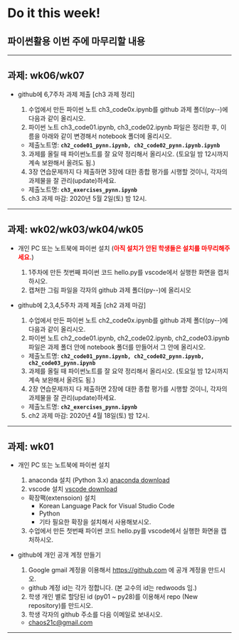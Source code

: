 # Do it this week!
## 파이썬활용 이번 주에 마무리할 내용
---

## 과제: wk06/wk07
   
- github에 6,7주차 과제 제출 [ch3 과제 정리]

  1. 수업에서 만든 파이썬 노트 ch3_code0x.ipynb를 github 과제 폴더(py--)에 다음과 같이 올리시오.
  2. 파이썬 노트 ch3_code01.ipynb, ch3_code02.ipynb 파일은 정리한 후, 이름을 아래와 같이 변경해서 notebook 폴더에 올리시오.
    - 제출노트명: **`ch2_code01_pynn.ipynb, ch2_code02_pynn.ipynb.ipynb`**
  3. 과제를 올릴 때 파이썬노트를 잘 요약 정리해서 올리시오. (토요일 밤 12시까지 계속 보완해서 올려도 됨.)
  4. 3장 연습문제까지 다 제출하면 3장에 대한 종합 평가를 시행할 것이니, 각자의 과제물을 잘 관리(update)하세요.
    - 제출노트명: **`ch3_exercises_pynn.ipynb`**
  5. ch3 과제 마감: 2020년 5월 2일(토) 밤 12시.
 
---

## 과제: wk02/wk03/wk04/wk05

- 개인 PC 또는 노트북에 파이썬 설치 (<font color="red">**아직 설치가 안된 학생들은 설치를 마무리해주세요.**</font>)
  1. 1주차에 만든 첫번째 파이썬 코드 hello.py를 vscode에서 실행한 화면을 캡처하시오.
  2. 캡쳐한 그림 파일을 각자의 github 과제 폴더(py--)에 올리시오
     
- github에 2,3,4,5주차 과제 제출 [ch2 과제 마감]

  1. 수업에서 만든 파이썬 노트 ch2_code0x.ipynb를 github 과제 폴더(py--)에 다음과 같이 올리시오.
  2. 파이썬 노트 ch2_code01.ipynb, ch2_code02.ipynb, ch2_code03.ipynb 파일은 과제 폴더 안에 notebook 폴더를 만들어서 그 안에 올리시오.
    - 제출노트명: **`ch2_code01_pynn.ipynb, ch2_code02_pynn.ipynb, ch2_code03_pynn.ipynb`**
  3. 과제를 올릴 때 파이썬노트를 잘 요약 정리해서 올리시오. (토요일 밤 12시까지 계속 보완해서 올려도 됨.)
  4. 2장 연습문제까지 다 제출하면 2장에 대한 종합 평가를 시행할 것이니, 각자의 과제물을 잘 관리(update)하세요.
    - 제출노트명: **`ch2_exercises_pynn.ipynb`**
  5. ch2 과제 마감: 2020년 4월 18일(토) 밤 12시.
 
---

## 과제: wk01
- 개인 PC 또는 노트북에 파이썬 설치

  1. anaconda 설치 (Python 3.x) [anaconda download](https://www.anaconda.com/distribution/)
  2. vscode 설치 [vscode download](https://code.visualstudio.com/download)
    - 확장팩(extensoion) 설치
      - Korean Language Pack for Visual Studio Code
      - Python
      - 기타 필요한 확장을 설치해서 사용해보시오.
  3. 수업에서 만든 첫번째 파이썬 코드 hello.py를 vscode에서 실행한 화면을 캡처하시오.
     
- github에 개인 공개 계정 만들기

  1. Google gmail 계정을 이용해서 https://github.com 에 공개 계정을 만드시오.
    - github 계정 id는 각가 정합니다. (본 교수의 id는 redwoods 임.)
  2. 학생 개인 별로 할당된 id (py01 ~ py28)를 이용해서 repo (New repository)를 만드시오.
  3. 학생 각자의 github 주소를 다음 이메일로 보내시오.
    - chaos21c@gmail.com

---
